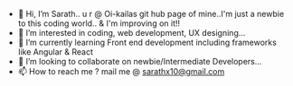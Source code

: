 - 👋 Hi, I’m Sarath.. u r @ Oi-kailas git hub page of mine..I'm just a newbie to this coding world.. & I'm improving on it!!
- 👀 I’m interested in coding, web development, UX designing...
- 🌱 I’m currently learning Front end development including frameworks like Angular & React
- 💞️ I’m looking to collaborate on newbie/Intermediate Developers...
- 📫 How to reach me ? mail me @ sarathx10@gmail.com

<!---
oi-kailas/oi-kailas is a ✨ special ✨ repository because its `README.md` (this file) appears on your GitHub profile.
You can click the Preview link to take a look at your changes.
--->
